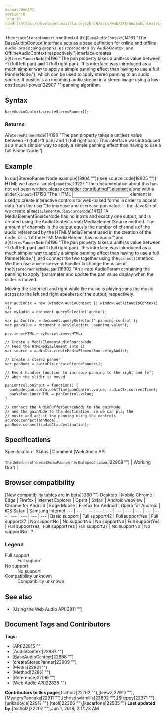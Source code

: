 ```yaml
---
manual:WebAPI
version:0
lang:zh
rawUrl:https://developer.mozilla.org/zh-CN/docs/Web/API/AudioContext/createStereoPanner
---
```






The`createStereoPanner()`method of the[`BaseAudioContext`]14161 "The BaseAudioContext interface acts as a base definition for online and offline audio-processing graphs, as represented by AudioContext and OfflineAudioContext respectively.")interface creates a[`StereoPannerNode`]14196 "The pan property takes a unitless value between -1 (full left pan) and 1 (full right pan). This interface was introduced as a much simpler way to apply a simple panning effect than having to use a full PannerNode."), which can be used to apply stereo panning to an audio source. It positions an incoming audio stream in a stereo image using a low-cost[equal-power]22907 "")panning algorithm.



## Syntax<a name="Syntax"></a>

```
baseAudioContext.createStereoPanner();
```

### Returns<a name="Description"></a>


A[`StereoPannerNode`]14196 "The pan property takes a unitless value between -1 (full left pan) and 1 (full right pan). This interface was introduced as a much simpler way to apply a simple panning effect than having to use a full PannerNode.").


## Example<a name="Example"></a>


In our[StereoPannerNode example]18904 "")([see source code]18905 "")) HTML we have a simple[`<audio>`]13227 "The documentation about this has not yet been written; please consider contributing!")element along with a slider[`<input>`]17158 "The HTML <input> element is used to create interactive controls for web-based forms in order to accept data from the user.")to increase and decrease pan value. In the JavaScript we create a[`MediaElementAudioSourceNode`]14121 "A MediaElementSourceNode has no inputs and exactly one output, and is created using the AudioContext.createMediaElementSource method. The amount of channels in the output equals the number of channels of the audio referenced by the HTMLMediaElement used in the creation of the node, or is 1 if the HTMLMediaElement has no audio.")and a[`StereoPannerNode`]14196 "The pan property takes a unitless value between -1 (full left pan) and 1 (full right pan). This interface was introduced as a much simpler way to apply a simple panning effect than having to use a full PannerNode."), and connect the two together using the`connect()`method. We then use an`oninput`event handler to change the value of the[`StereoPannerNode.pan`]18902 "An a-rate AudioParam containing the panning to apply.")parameter and update the pan value display when the slider is moved.



Moving the slider left and right while the music is playing pans the music across to the left and right speakers of the output, respectively.


```
var audioCtx = new (window.AudioContext || window.webkitAudioContext)();
var myAudio = document.querySelector('audio');

var panControl = document.querySelector('.panning-control');
var panValue = document.querySelector('.panning-value');

pre.innerHTML = myScript.innerHTML;

// Create a MediaElementAudioSourceNode
// Feed the HTMLMediaElement into it
var source = audioCtx.createMediaElementSource(myAudio);

// Create a stereo panner
var panNode = audioCtx.createStereoPanner();

// Event handler function to increase panning to the right and left
// when the slider is moved

panControl.oninput = function() {
  panNode.pan.setValueAtTime(panControl.value, audioCtx.currentTime);
  panValue.innerHTML = panControl.value;
}

// connect the AudioBufferSourceNode to the gainNode
// and the gainNode to the destination, so we can play the
// music and adjust the panning using the controls
source.connect(panNode);
panNode.connect(audioCtx.destination);
```

## Specifications<a name="Specifications"></a>
Specification | Status | Comment 
[Web Audio API<br></br><small>The definition of &#39;createStereoPanner()&#39; in that specification.</small>]22908 "") | Working Draft |  


## Browser compatibility<a name="Browser_compatibility"></a>
[New compatibility tables are in beta<i></i>]3360 "")
<abbr>Desktop<i></i></abbr> | <abbr>Mobile<i></i></abbr> 
<abbr>Chrome<i></i></abbr> | <abbr>Edge<i></i></abbr> | <abbr>Firefox<i></i></abbr> | <abbr>Internet Explorer<i></i></abbr> | <abbr>Opera<i></i></abbr> | <abbr>Safari<i></i></abbr> | <abbr>Android webview<i></i></abbr> | <abbr>Chrome for Android<i></i></abbr> | <abbr>Edge Mobile<i></i></abbr> | <abbr>Firefox for Android<i></i></abbr> | <abbr>Opera for Android<i></i></abbr> | <abbr>iOS Safari<i></i></abbr> | <abbr>Samsung Internet<i></i></abbr> 
 ---  |  ---  |  ---  |  ---  |  ---  |  ---  |  ---  |  ---  |  ---  |  ---  |  ---  |  ---  |  ---  |  ---  | 
Basic support | <abbr>Full support</abbr>42 | <abbr>Full support</abbr>Yes | <abbr>Full support</abbr>37 | <abbr>No support</abbr>No | <abbr>No support</abbr>No | <abbr>No support</abbr>No | <abbr>Full support</abbr>Yes | <abbr>Full support</abbr>Yes | <abbr>Full support</abbr>Yes | <abbr>Full support</abbr>37 | <abbr>No support</abbr>No | <abbr>No support</abbr>No | <abbr>?</abbr> 


### Legend<a name="Legend"></a>
<dl><dt id=''><abbr>Full support</abbr></dt><dd>Full support</dd><dt id=''><abbr>No support</abbr></dt><dd>No support</dd><dt id=''><abbr>Compatibility unknown</abbr></dt><dd>Compatibility unknown</dd></dl>



## See also<a name="See_also"></a>

* [Using the Web Audio API]3811 "")



## Document Tags and Contributors
**Tags:**
* [API]22815 "")
* [AudioContext]22887 "")
* [BaseAudioContext]22888 "")
* [createStereoPanner]22909 "")
* [Media]22821 "")
* [Method]22861 "")
* [Reference]22199 "")
* [Web Audio API]22825 "")

**Contributors to this page:**[fscholz]22202 ""),[leewz]22910 ""),[MysteryPancake]22911 ""),[chrisdavidmills]22892 ""),[Sheppy]22371 ""),[erikadoyle]22912 ""),[teoli]22366 ""),[kscarfone]22505 "")
**Last updated by:**[fscholz]22202 ""),<time>Jun 1, 2018, 2:17:23 AM</time>


